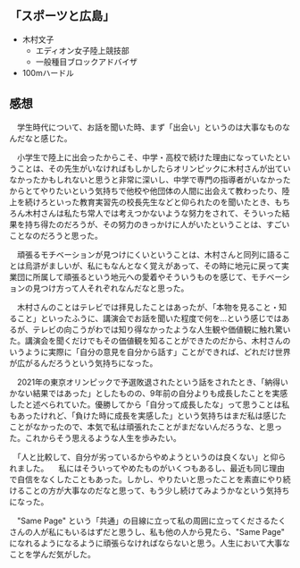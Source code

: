## 「スポーツと広島」

- 木村文子
	- エディオン女子陸上競技部
	- 一般種目ブロックアドバイザ
- 100mハードル

## 感想

　学生時代について、お話を聞いた時、まず「出会い」というのは大事なものなんだなと感じた。

　小学生で陸上に出会ったからこそ、中学・高校で続けた理由になっていたということは、その先生がいなければもしかしたらオリンピックに木村さんが出ていなかったかもしれないと思うと非常に深いし、中学で専門の指導者がいなかったからとてやりたいという気持ちで他校や他団体の人間に出会えて教わったり、陸上を続けろといった教育実習先の校長先生などと仰られたのを聞いたとき、もちろん木村さんは私たち常人では考えつかないような努力をされて、そういった結果を持ち得たのだろうが、その努力のきっかけに人がいたということは、すごいことなのだろうと思った。

　頑張るモチベーションが見つけにくいということは、木村さんと同列に語ることは烏滸がましいが、私にもなんとなく覚えがあって、その時に地元に戻って実業団に所属して頑張るという地元への愛着やそういうものを感じて、モチベーションの見つけ方って人それぞれなんだなと思った。

　木村さんのことはテレビでは拝見したことはあったが、「本物を見ること・知ること」といったふうに、講演会でお話を聞いた程度で何を…という感じではあるが、テレビの向こうがわでは知り得なかったような人生観や価値観に触れ驚いた。講演会を聞くだけでもその価値観を知ることができたのだから、木村さんのいうように実際に「自分の意見を自分から話す」ことができれば、どれだけ世界が広がるんだろうという気持ちになった。

　2021年の東京オリンピックで予選敗退されたという話をされたとき、「納得いかない結果ではあった」としたものの、9年前の自分よりも成長したことを実感したと述べられていた。優勝してから「自分って成長したな」って思うことは私もあったけれど、「負けた時に成長を実感した」という気持ちはまだ私は感じたことがなかったので、本気で私は頑張れたことがまだないんだろうな、と思った。これからそう思えるような人生を歩みたい。

　「人と比較して、自分が劣っているからやめようというのは良くない」と仰られました。
　私にはそういってやめたものがいくつもあるし、最近も同じ理由で自信をなくしたこともあった。しかし、やりたいと思ったことを素直にやり続けることの方が大事なのだなと思って、もう少し続けてみようかなという気持ちになった。

　"Same Page" という「共通」の目線に立って私の周囲に立ってくださるたくさんの人が私にもいるはずだと思うし、私も他の人から見たら、"Same Page" になれるようになるように頑張らなければならないと思う。人生において大事なことを学んだ気がした。